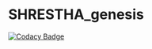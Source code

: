 # SHRESTHA_genesis

[![Codacy Badge](https://api.codacy.com/project/badge/Grade/c63bede855de4d279c9f53444db1f8ca)](https://app.codacy.com/manual/99002467/SHRESTHA_genesis?utm_source=github.com&utm_medium=referral&utm_content=99002467/SHRESTHA_genesis&utm_campaign=Badge_Grade_Dashboard)